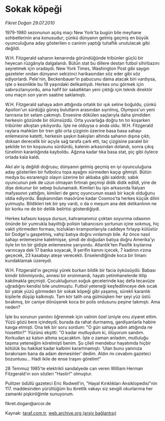 # Sokak köpeği

*Fikret Doğan 29.07.2010*

<div class="yazi"><p>1979-1980 sezonunun açılış maçı New York'ta bugün bile meyhane sohbetlerinin ana konusudur; çünkü dünyanın gelmiş geçmiş en büyük oyunculuğuna aday gösterilen o caninin yaptığı tuhaflık unutulacak gibi değildi.</p>
<p>W.H. Fitzgerald sahanın kenarında göründüğünde tribünler güçlü bir heyecan rüzgârıyla dalgalandı. Bütün stat bu dillere destan futbol sihirbazını seyretmek için oradaydı. New York Times, Washington Post gibi saygın gazeteler ondan dünyanın sekizinci harikasından söz eder gibi söz ediyorlardı. Pele'nin, Beckenbauer'in pabucunu dama atacak biri vardıysa, işte o kesinlikle bu 19 yaşındaki delikanlıydı. Herkes onu görmek için sabırsızlanıyordu, ama hafif bir sakatlıktan yeni çıktığı için teknik direktör onu maçın son yarım saatine saklamıştı.</p>
<p>W.H. Fitzgerald sahaya adım attığında ortalık bir ışık seline boğuldu, çünkü Apollon'un sürdüğü güneş bulutların arasından sıyrılmış, Olympos'un yeni tanrısına bir selam çakmıştı. Ensesine dökülen saçlarıyla daha şimdiden herkesin gözünde bir ölümsüzdü. Orta yuvarlağa doğru tın tın koşarken tribünler alkıştan yıkılıyordu. İşte ne olduysa o anda oldu. W.H. Fitzgerald raylara mahkûm bir tren gibi orta çizginin üzerine basa basa sahayı enlemesine katetti, herkesin şaşkın bakışları altında sahanın dışına çıktı, doksan derecelik bir açıyla sağ tarafa çark etti, taç çizgisine paralel bir şekilde tın tın koşusunu sürdürdü, kalenin arkasından dolandı, sonra çıkış tünelinin karanlığında kayboldu. Ağzına kadar tıka basa stat, piç gibi öylece ortada kala kaldı.</p>
<p>Akıl alır iş değildi doğrusu; dünyanın gelmiş geçmiş en iyi oyunculuğuna aday gösterilen bir futbolcu topa ayağını sürmeden kaçıp gitmişti. Bütün medya bu esrarengiz olayın üzerine bir akbaba gibi saldırdı; sabık oyuncunun pek de uzun olmayan fırtınalı geçmişi didik didik edildi, yine de dişe dokunur bir sebep bulunamadı. Kimileri bu işin arkasında İtalyan mafyasının yattığını, kimileri de genç oyuncunun esaslı bir kaçık olduğunu iddia ediyordu. Başkanından masörüne kadar Cosmos'ta herkes küçük dilini yutmuştu. Bildikleri tek bir şey vardı, o da o meşum ana dek delikanlının ne bir korku ne de bir delilik belirtisi gösterdiğiydi.</p>
<p>Herkes kafasını kaşıya dursun, kahramanımız çoktan soyunma odasının önünde bir yumrukla bayılttığı polisin tabancısını şortunun içine sokmuş, hiç vakit yitirmeden forması, tozlukları kramponlarıyla caddeye fırlayıp külüstür bir Dodge'u gaspetmiş, vahşi batıya doğru vınlamıştı bile. Az önce nasıl sahayı enlemesine katetmişse, şimdi de doğudan batıya doğru Amerika'yı öyle tın tın bir gidişle enlemesine yarıyordu. Atlantik'ten Pasifik kıyılarına varıncaya dek 17 banka soyacak, 9 şerifin kanını içecek, 7 kadının ırzına geçecek, 23 kasabayı ateşe verecekti. Enselendiğinde koca bir limanı kundaklamak üzereydi.</p>
<p>W.H. Fitzgerald'ın geçmişi yürek burkan bildik bir facia öyküsüydü: Babası kimdir bilinmiyordu, annesi bir eroinmandı, hayatı yetimhanelerde itilip kakılmakla geçmişti. Çocukluğunun soğuk gecelerinde kaç defa tecavüze uğradığını kendisi bile unutmuştu. Futbol yeteneği keşfedilinceye dek sıcak bir yatak yüzü görmeden bir sokak köpeği gibi yaşamış, sürekli karanlık kişilerle düşüp kalkmıştı. Tam kör talih ona gülmüşken her şeyi yüz üstü bırakmış, bir caniye dönüşerek koca bir polis ordusunu peşine takmıştı. Ama neden?</p>
<p>İşte bu sorunun yanıtını öğrenmek için valinin özel izniyle onu ziyaret ettim. Yüzü gözü bere içindeydi; burada da rahat durmamış, gardiyanlarla habire kavga etmişti. Ona tek bir soru sordum: "O gün sahaya adım attığında ne hissettin?" Yüzünü ekşitti: "O kadar mutluydum ki, ölüyorum sandım. Korkudan az kalsın altıma sıçacaktım. İşte o zaman anladım, mutluluğu taşıma yeteneğim körelmişti benim. Şu çileli mendebur hayatımda hiçbir kötülük bu hakikat kadar kalbimi karartmamıştı. ‘Ulan bunu yanınıza bırakırsam bana da adam demesinler’ dedim. Aldın mı cevabını gazeteci bozuntusu... Hadi ikile de ense traşını görelim!"</p>
<p>28 Temmuz 1985'te elektrikli sandalyede can veren William Herman Fitzgerald'ın son sözleri "Hastir!" olmuştur.</p>
<p>Pulitzer ödüllü gazeteci Eric Rodwell'in, "Hayal Kırıklıkları Ansiklopedisi"nin 117. maddesinden yürüttüğüm bu ibretlik vakayı siz sevgili okurlarıma her zamanki pişkinliğimle sunuyorum.</p>
<p>fikret.dogan@arcor.de</p></div>

Kaynak: [taraf.com.tr](http://www.taraf.com.tr:80/fikret-dogan/makale-sokak-kopegi.htm), [web.archive.org (arşiv bağlantısı)](http://web.archive.org/web/20100731054640/http://www.taraf.com.tr:80/fikret-dogan/makale-sokak-kopegi.htm)
